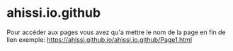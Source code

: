 # ahissi.io.github
Pour accéder aux pages vous avez qu'a mettre le nom de la page en fin de lien exemple: https://ahissi.github.io/ahissi.io.github/Page1.html

